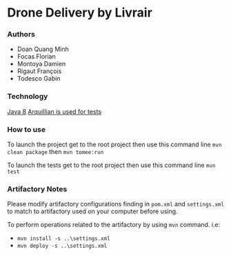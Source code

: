 # Drone Delivery by Livrair

### Authors
* Doan Quang Minh
* Focas Florian
* Montoya Damien
* Rigaut François
* Todesco Gabin

### Technology
[Java 8](https://www.java.com/fr/download/)
[Arquillian is used for tests](http://arquillian.org/)

### How to use
To launch the project get to the root project then use this command line `mvn clean package` then `mvn tomee:run`

To launch the tests get to the root project then use this command line `mvn test`
### Artifactory Notes
Please modify artifactory configurations finding in `pom.xml` and `settings.xml` to match to artifactory used on your computer before using.

To perform operations related to the artifactory by using `mvn` command. i.e:
 - `mvn install -s ..\settings.xml` 
 - `mvn deploy -s ..\settings.xml`
